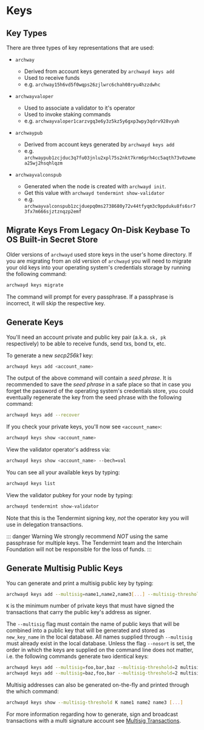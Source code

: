 # Keys

## Key Types

There are three types of key representations that are used:

- `archway`
  - Derived from account keys generated by `archwayd keys add`
  - Used to receive funds
  - e.g. `archway15h6vd5f0wqps26zjlwrc6chah08ryu4hzzdwhc`

- `archwayvaloper`
  - Used to associate a validator to it's operator
  - Used to invoke staking commands
  - e.g. `archwayvaloper1carzvgq3e6y3z5kz5y6gxp3wpy3qdrv928vyah`

- `archwaypub`
  - Derived from account keys generated by `archwayd keys add`
  - e.g. `archwaypub1zcjduc3q7fu03jnlu2xpl75s2nkt7krm6grh4cc5aqth73v0zwmea25wj2hsqhlqzm`
- `archwayvalconspub`
  - Generated when the node is created with `archwayd init`.
  - Get this value with `archwayd tendermint show-validator`
  - e.g. `archwayvalconspub1zcjduepq0ms2738680y72v44tfyqm3c9ppduku8fs6sr73fx7m666sjztznqzp2emf`

## Migrate Keys From Legacy On-Disk Keybase To OS Built-in Secret Store

Older versions of `archwayd` used store keys in the user's home directory. If you are migrating from an old version of `archwayd` you will need to migrate your old keys into your operating system's credentials storage by running the following command:

```bash
archwayd keys migrate
```

The command will prompt for every passphrase. If a passphrase is incorrect, it will skip the respective key.

## Generate Keys

You'll need an account private and public key pair \(a.k.a. `sk, pk` respectively\) to be able to receive funds, send txs, bond tx, etc.

To generate a new _secp256k1_ key:

```bash
archwayd keys add <account_name>
```

The output of the above command will contain a _seed phrase_. It is recommended to save the _seed
phrase_ in a safe place so that in case you forget the password of the operating system's
credentials store, you could eventually regenerate the key from the seed phrase with the
following command:

```bash
archwayd keys add --recover
```

If you check your private keys, you'll now see `<account_name>`:

```bash
archwayd keys show <account_name>
```

View the validator operator's address via:

```bash
archwayd keys show <account_name> --bech=val
```

You can see all your available keys by typing:

```bash
archwayd keys list
```

View the validator pubkey for your node by typing:

```bash
archwayd tendermint show-validator
```

Note that this is the Tendermint signing key, _not_ the operator key you will use in delegation transactions.

::: danger Warning
We strongly recommend _NOT_ using the same passphrase for multiple keys. The Tendermint team and the Interchain Foundation will not be responsible for the loss of funds.
:::

## Generate Multisig Public Keys

You can generate and print a multisig public key by typing:

```bash
archwayd keys add --multisig=name1,name2,name3[...] --multisig-threshold=K new_key_name
```

`K` is the minimum number of private keys that must have signed the
transactions that carry the public key's address as signer.

The `--multisig` flag must contain the name of public keys that will be combined into a
public key that will be generated and stored as `new_key_name` in the local database.
All names supplied through `--multisig` must already exist in the local database. Unless
the flag `--nosort` is set, the order in which the keys are supplied on the command line
does not matter, i.e. the following commands generate two identical keys:

```bash
archwayd keys add --multisig=foo,bar,baz --multisig-threshold=2 multisig_address
archwayd keys add --multisig=baz,foo,bar --multisig-threshold=2 multisig_address
```

Multisig addresses can also be generated on-the-fly and printed through the which command:

```bash
archwayd keys show --multisig-threshold K name1 name2 name3 [...]
```

For more information regarding how to generate, sign and broadcast transactions with a
multi signature account see [Multisig Transactions](#multisig-transactions).